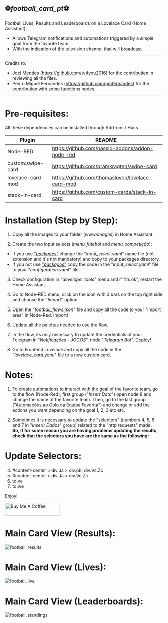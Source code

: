 ## ⚽_football_card_pt_⚽

Football Lives, Results and Leaderboards on a Lovelace Card (Home Assistant).
 - Allows Telegram notifications and automations triggered by a simple goal from the favorite team.<br>
 - With the indication of the television channel that will broadcast.

<hr>

Credits to:<br>
- Joel Mendes (https://github.com/tv4you2016) for the contribution in reviewing all the files.<br>
- Pedro Miguel Fernandes (https://github.com/pmfernandes) for the contribution with some functions nodes.

<hr>

# Pre-requisites:

All these dependencies can be installed through Add-ons / Hacs

| Plugin | README |
| ------ | ------ |
| Node-RED | https://github.com/hassio-addons/addon-node-red |
| custom:swipe-card | https://github.com/bramkragten/swipe-card |
| lovelace-card-mod | https://github.com/thomasloven/lovelace-card-mod |
| stack-in-card | https://github.com/custom-cards/stack-in-card |

# Installation (Step by Step):
1. Copy all the images to your folder (<i>www/images</i>) in Home Assistant.<p>
2. Create the two input selects (<i>menu_futebol</i> and <i>menu_competição</i>):
- If you use <a href="https://www.home-assistant.io/docs/configuration/packages/">"<i>packages</i>"</a> change the "<i>input_select.yaml</i>" name file (not extension and it's not mandatory) and copy to your packages directory.<br>
- If you not use <a href="https://www.home-assistant.io/docs/configuration/packages/">"<i>packages</i>"</a> copy the code in the "<i>input_select.yaml</i>" file to your "<i>configuration.yaml</i>" file.<p>
3. Check configuration in "<i>developer tools</i>" menu and if "its ok", restart the Home Assistant.<p>
4. Go to Node-RED menu, click on the icon with 3 bars on the top right side and choose the "<i>Import</i>" option.<p>
5. Open the "<i>football_flows.json</i>" file and copy all the code to your "import area" in Node-Red. Import!<p>
6. Update all the palettes needed to use the flow.<p>
7. In the flow, its only necessary to update the credentials of your Telegram in "<i>Notificações - JOGOS</i>", node "<i>Telegram Bot</i>". Deploy!<p>
8. Go to Frontend Lovelace and copy all the code in the "<i>lovelace_card.yaml</i>" file to a new custom card.

# Notes:
1. To create automations to interact with the goal of the favorite team, go to the flow (Node-Red), first group ("<i>Insert Data</i>") open node 8 and change the name of the favorite team. Then, go to the last group ("Automações ao Golo da Equipa Favorita") and change or add the actions you want depending on the goal 1, 2, 3 etc etc.<p>
2. Sometimes it is necessary to update the "selectors" (numbers 4, 5, 6 and 7 in "<i>Inserir Dados</i>" group) related to the "http requests" made.<br>
 <b>So, if for some reason you are having problems updating the results, check that the selectors you have are the same as the following:</b>

# Update Selectors:
4. #content-center > div.Ja > div.pb, div.Vc.Zc<br>
5. #content-center > div.Ja > div.Vc.Zc<br>
6. td.ve<br>
7. td.we

Enjoy!

<a href="https://www.buymeacoffee.com/PCardoso7" target="_blank"><img src="https://cdn.buymeacoffee.com/buttons/default-orange.png" alt="Buy Me A Coffee" height="41" width="174"></a>

# Main Card View (Results):
![football_results](https://user-images.githubusercontent.com/116345010/197203477-d9219fc9-8da0-44f0-96a8-dccffcc964f8.jpg)

# Main Card View (Lives):
![football_live](https://user-images.githubusercontent.com/116345010/197215915-1c9eb672-5cd0-4d77-8fcb-f80232b47e24.jpg)

# Main Card View (Leaderboards):
![football_standings](https://user-images.githubusercontent.com/116345010/197203818-abd633a4-2d1a-4e26-90a4-6441a04a6859.jpg)

